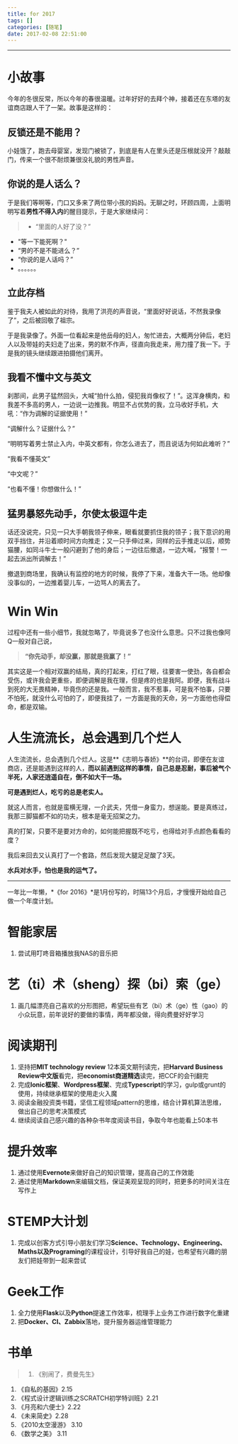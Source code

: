 ```yaml
---
title: for 2017
tags: []
categories: [随笔]
date: 2017-02-08 22:51:00
---
```




***
# 小故事

今年的冬很反常，所以今年的春很温暖。过年好好的去拜个神，接着还在东塔的友谊商店跟人干了一架。故事是这样的：
## 反锁还是不能用？
小娃饿了，跑去母婴室，发现门被锁了，到底是有人在里头还是压根就没开？敲敲门，传来一个很不耐烦兼很没礼貌的男性声音。

## 你说的是人话么？
于是我们等啊等，门口又多来了两位带小孩的妈妈。无聊之时，环顾四周，上面明明写着**男性不得入内**的醒目提示，于是大家继续问：
>- “里面的人好了没？”
- "等一下能死啊？"
- “男的不是不能进么？”
- “你说的是人话吗？”
-  。。。。。。

<!-- more -->

## 立此存档
鉴于我夫人被如此的对待，我用了洪亮的声音说，“里面好好说话，不然我录像了”，之后被回敬了祖宗。

于是我录像了。外面一位看起来是他岳母的妇人，匆忙进去，大概两分钟后，老妇人以及带娃的夫妇走了出来，男的默不作声，径直向我走来，用力撞了我一下。于是我的镜头继续跟进拍摄他们离开。

## 我看不懂中文与英文
刹那间，此男子猛然回头，大喊“拍什么拍，侵犯我肖像权了！”。这浑身横肉，和我差不多高的男人，一边说一边推我。明显不占优势的我，立马收好手机，大吼：“作为调解的证据使用！”

“调解什么？证据什么？”

“明明写着男士禁止入内，中英文都有，你怎么进去了，而且说话为何如此难听？”

“我看不懂英文”

“中文呢？”

“也看不懂！你想做什么！”

## 猛男暴怒先动手，尔使太极逗牛走
话还没说完，只见一只大手朝我领子伸来，眼看就要抓住我的领子；我下意识的用双手挡住，并沿着顺时间方向推走；又一只手伸过来，同样的云手推走以后，顺势猫腰，如同斗牛士一般闪避到了他的身后；一边往后撤退，一边大喊，“报警！一起去派出所调解去！”

撤退到商场里，我确认有监控的地方的时候，我停了下来，准备大干一场。他却像没事似的，一边推着婴儿车，一边骂人的离去了。

# Win Win
过程中还有一些小细节，我就忽略了，毕竟说多了也没什么意思。只不过我也像阿Q一般对自己说，
>**“你先动手，却没赢，那就是我赢了！”**

其实这是一个相对双赢的结局，真的打起来，打红了眼，往要害一使劲，各自都会受伤，或许我会更重些，即便调解是我在理，但是疼的也是我阿。即便，我有战斗到死的大无畏精神，毕竟伤的还是我。一般而言，我不惹事，可是我不怕事，只要不怕死，就没什么可怕的了，即便我挂了，一方面是我的天命，另一方面他也得偿命，都是双输。

# 人生流流长，总会遇到几个烂人
人生流流长，总会遇到几个烂人。这是**《志明与春娇》**的台词，即便在友谊商店，还是能遇到这样的人，**而以前遇到这样的事情，自己总是忍耐，事后被气个半死，人家还逍遥自在，倒不如大干一场。**

**可是遇到烂人，吃亏的总是老实人。**

就这人而言，也就是蛮横无理，一介武夫，凭借一身蛮力，想逞能。要是真练过，我那三脚猫都不如的功夫，根本是毫无招架之力。

真的打架，只要不是要对方命的，如何能把握既不吃亏，也得给对手点颜色看看的度？

我后来回去又认真打了一个套路，然后发现大腿足足酸了3天。

**水兵对水手，怕也是我的运气了。**


***

一年比一年懒，*《for 2016》*是1月份写的，时隔13个月后，才慢慢开始给自己做一个年度计划。

# 智能家居
1. 尝试用叮咚音箱播放我NAS的音乐把

# 艺（ti）术（sheng）探（bi）索（ge）
1. 画几幅漂亮自己喜欢的分形图把，希望玩些有艺（bi）术（ge）性（gao）的小众玩意，前年说好的要做的事情，两年都没做，得向费曼好好学习

# 阅读期刊
1. 坚持把**MIT technology review** 12本英文期刊读完，把**Harvard Business Review中文版**看完，把**economist商道精选**读完，把CCF的会刊翻完
2. 完成**Ionic框架**、**Wordpress框架**、完成**Typescript**的学习，gulp或grunt的使用，持续继承框架的使用走火入魔
3. 阅读金融投资类书籍，坚信工程领域pattern的思维，结合计算机算法思维，做出自己的思考决策模式
4. 继续阅读自己感兴趣的各种杂书年度阅读书目，争取今年也能看上50本书

# 提升效率
1. 通过使用**Evernote**来做好自己的知识管理，提高自己的工作效能
2. 通过使用**Markdown**来编辑文档，保证美观呈现的同时，把更多的时间关注在写作上

# STEMP大计划
1. 完成以创客方式引导小朋友们学习**Science、Technology、Engineering、Maths以及Programing**的课程设计，引导好我自己的娃，也希望有兴趣的朋友们把娃带到一起来尝试

# Geek工作
1. 全力使用**Flask**以及**Python**提速工作效率，梳理手上业务工作进行数字化重建
2. 把**Docker、CI、Zabbix**落地，提升服务器运维管理能力

# 书单
>1. 《别闹了，费曼先生》
1. 《自私的基因》2.15
1. 《程式设计逻辑训练之SCRATCH初学特训班》2.21
1. 《月亮和六便士》2.22
1. 《未来简史》2.28
1. 《2010太空漫游》 3.10
1. 《数学之美》 3.11
